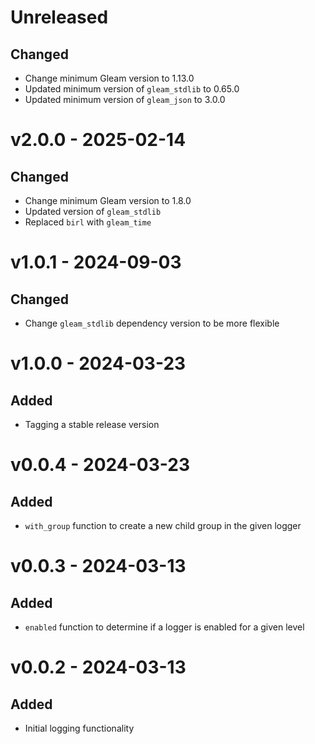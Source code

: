 # Unreleased

## Changed

- Change minimum Gleam version to 1.13.0
- Updated minimum version of `gleam_stdlib` to 0.65.0
- Updated minimum version of `gleam_json` to 3.0.0

# v2.0.0 - 2025-02-14

## Changed

- Change minimum Gleam version to 1.8.0
- Updated version of `gleam_stdlib`
- Replaced `birl` with `gleam_time`

# v1.0.1 - 2024-09-03

## Changed

- Change `gleam_stdlib` dependency version to be more flexible

# v1.0.0 - 2024-03-23

## Added

- Tagging a stable release version

# v0.0.4 - 2024-03-23

## Added

- `with_group` function to create a new child group in the given logger

# v0.0.3 - 2024-03-13

## Added

- `enabled` function to determine if a logger is enabled for a given level

# v0.0.2 - 2024-03-13

## Added

- Initial logging functionality
